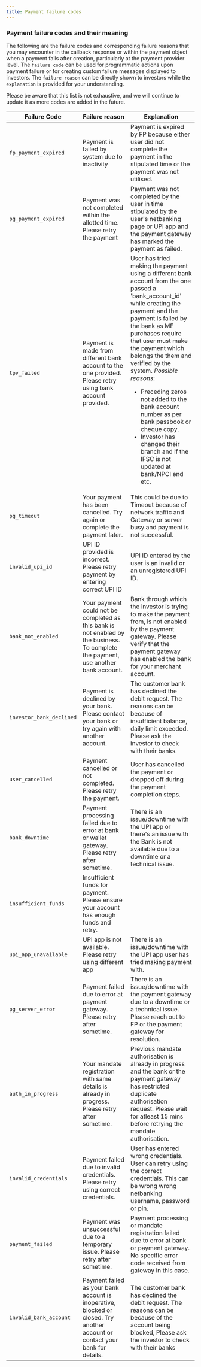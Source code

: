 ```yaml
---
title: Payment failure codes
---
```


### Payment failure codes and their meaning
The following are the failure codes and corresponding failure reasons that you may encounter in the callback response or within the payment object when a payment fails after creation, particularly at the payment provider level. The `failure code` can be used for programmatic actions upon payment failure or for creating custom failure messages displayed to investors. The `failure reason` can be directly shown to investors while the `explanation` is provided for your understanding.

Please be aware that this list is not exhaustive, and we will continue to update it as more codes are added in the future.


| Failure Code   | Failure reason   | Explanation    |
| --- | --- | --- |
|`fp_payment_expired`| Payment is failed by  system due to inactivity| Payment is expired by FP because either user did not complete the payment in the stipulated time  or the payment was not utilised.|
|`pg_payment_expired`| Payment was not completed within the allotted time. Please retry the payment| Payment was not completed by the user in  time stipulated by the user's netbanking page or UPI app and the payment gateway has marked the payment as failed.|
|`tpv_failed`| Payment is made from different bank account to the one provided. Please retry using bank account provided. |User has tried making the payment using a different bank account from the one passed a 'bank_account_id' while creating the payment and the payment is failed by the bank as MF purchases require that user must make the payment which belongs the them and verified by the system. *Possible reasons*: <ul><li>Preceding zeros not added to the bank account number as per bank passbook or cheque copy.</li><li>Investor has changed their branch and if the IFSC is not updated at bank/NPCI end etc.</li></ul> |
|`pg_timeout`| Your payment has been cancelled. Try again or complete the payment later.| This could be due to Timeout because of network traffic and Gateway or server busy and payment is not successful.|
|`invalid_upi_id`| UPI ID provided is incorrect. Please retry payment by entering correct UPI ID| UPI ID entered by the user is an invalid or an unregistered UPI ID.|
|`bank_not_enabled`| Your payment could not be completed as this bank is not enabled by the business. To complete the payment, use another bank account.| Bank through which the investor is trying to make the payment from, is not enabled by the payment gateway. Please verify that the payment gateway has enabled the bank for your merchant account.|
|`investor_bank_declined`| Payment is declined by your bank. Please contact your bank or try again with another account.| The customer bank has declined the debit request. The reasons can be because of insufficient balance, daily limit exceeded. Please ask the investor to check with their banks.|
|`user_cancelled`| Payment cancelled or not completed. Please retry the payment.| User has cancelled the payment or dropped off during the payment completion steps. |
|`bank_downtime`| Payment processing failed due to error at bank or wallet gateway. Please retry after sometime. |There is an issue/downtime with the UPI app or there's an issue with the Bank is  not available due to a downtime or a technical issue.|
|`insufficient_funds`| Insufficient funds for payment. Please ensure your account has enough funds and retry. | |
|`upi_app_unavailable`| UPI app is  not available. Please retry using different app| There is an issue/downtime with the UPI app user has tried making payment with. |
|`pg_server_error`| Payment failed due to error at payment gateway. Please retry after sometime.| There is an issue/downtime with the payment gateway due to a downtime or a technical issue. Please reach out  to FP or the payment gateway for resolution.|
|`auth_in_progress`| Your mandate registration with same details is already in progress. Please retry after sometime.| Previous mandate authorisation is already in progress and the bank or the payment gateway has restricted duplicate authorisation request. Please wait for atleast 15 mins before retrying the mandate authorisation.|
|`invalid_credentials`| Payment failed due to invalid credentials. Please retry using correct credentials.| User has entered wrong credentials. User can retry using the correct credentials. This can be wrong wrong netbanking username, password  or pin.|
|`payment_failed`| Payment was unsuccessful due to a temporary issue. Please retry after sometime.| Payment processing or mandate registration failed due to error at bank or payment gateway. No specific error code received from gateway in this case.|
|`invalid_bank_account`| Payment failed as your bank account is inoperative, blocked or closed. Try another account or contact your bank for details.| The customer bank has declined the debit request. The reasons can be because of the account being blocked, Please ask the investor to  check  with their banks|


<!-- ### Payment API error codes and their meaning

|Error reason|Received from|Meaning|
|---|---|---|
|Payment was not completed on time|Payment Gateway|This usually happens when payment couldn't get completed within a stipulated time set by the banks and the session expires and we don't receive a callback from the bank. This may happen due to various reasons, for instance, the user does not receive an OTP or there is network fluctuation at the user's end.|
|Payment failed|Payment Gateway|Payment is declined by the bank gateway where the exact reason is not disclosed by the bank. Banks usually decline the payments when the transaction is not verified, suspecting a certain risk factor (fraudulent transaction) or the customer’s transaction deviates from his current purchasing pattern.|
|Failed by system due to inactivity|FP|It means the investor has gone till the Razorpay popup screen, but he has not done any action further. In that case, FP marks the payment and order as failed with this reason.|
|Bank mandate not approved|Payment Gateway||
|Payment failed because cardholder couldn't be authenticated|Payment Gateway|| -->


